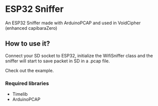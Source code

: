 # ESP32 Sniffer

An ESP32 Sniffer made with ArduinoPCAP and used in VoidCipher (enhanced capibaraZero)

## How to use it?

Connect your SD socket to ESP32, initialize the WifiSniffer class and the sniffer will start to save packet in SD in a .pcap file.

Check out the example.

### Required libraries

- Timelib
- ArduinoPCAP
